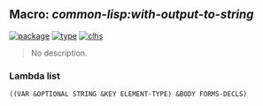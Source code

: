 ## Macro: ***common-lisp:with-output-to-string***
[![package](https://img.shields.io/badge/Package-COMMON--LISP-5f9ea0.svg?style=social&colorA=999999)](../) [![type](https://img.shields.io/badge/Type-Macro-5f9ea0.svg?style=social&colorA=999999)](../#macro) [![clhs](https://img.shields.io/badge/CLHS-WITH--OUTPUT--TO--STRING-5f9ea0.svg?style=social&colorA=999999)](http://www.lispworks.com/documentation/HyperSpec/Body/m_w_out_.htm) 

> No description.

### Lambda list
```
((VAR &OPTIONAL STRING &KEY ELEMENT-TYPE) &BODY FORMS-DECLS)
```

